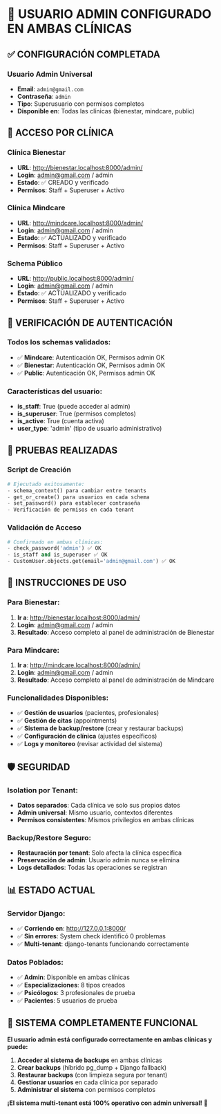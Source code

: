 # 🎯 USUARIO ADMIN CONFIGURADO EN AMBAS CLÍNICAS

## ✅ CONFIGURACIÓN COMPLETADA

### Usuario Admin Universal
- **Email**: `admin@gmail.com`
- **Contraseña**: `admin`
- **Tipo**: Superusuario con permisos completos
- **Disponible en**: Todas las clínicas (bienestar, mindcare, public)

## 🏥 ACCESO POR CLÍNICA

### Clínica Bienestar
- **URL**: http://bienestar.localhost:8000/admin/
- **Login**: admin@gmail.com / admin
- **Estado**: ✅ CREADO y verificado
- **Permisos**: Staff + Superuser + Activo

### Clínica Mindcare  
- **URL**: http://mindcare.localhost:8000/admin/
- **Login**: admin@gmail.com / admin
- **Estado**: ✅ ACTUALIZADO y verificado
- **Permisos**: Staff + Superuser + Activo

### Schema Público
- **URL**: http://public.localhost:8000/admin/
- **Login**: admin@gmail.com / admin
- **Estado**: ✅ ACTUALIZADO y verificado
- **Permisos**: Staff + Superuser + Activo

## 🔐 VERIFICACIÓN DE AUTENTICACIÓN

### Todos los schemas validados:
- ✅ **Mindcare**: Autenticación OK, Permisos admin OK
- ✅ **Bienestar**: Autenticación OK, Permisos admin OK  
- ✅ **Public**: Autenticación OK, Permisos admin OK

### Características del usuario:
- **is_staff**: True (puede acceder al admin)
- **is_superuser**: True (permisos completos)
- **is_active**: True (cuenta activa)
- **user_type**: 'admin' (tipo de usuario administrativo)

## 🧪 PRUEBAS REALIZADAS

### Script de Creación
```python
# Ejecutado exitosamente:
- schema_context() para cambiar entre tenants
- get_or_create() para usuarios en cada schema
- set_password() para establecer contraseña
- Verificación de permisos en cada tenant
```

### Validación de Acceso
```python
# Confirmado en ambas clínicas:
- check_password('admin') ✅ OK
- is_staff and is_superuser ✅ OK  
- CustomUser.objects.get(email='admin@gmail.com') ✅ OK
```

## 🎯 INSTRUCCIONES DE USO

### Para Bienestar:
1. **Ir a**: http://bienestar.localhost:8000/admin/
2. **Login**: admin@gmail.com / admin
3. **Resultado**: Acceso completo al panel de administración de Bienestar

### Para Mindcare:
1. **Ir a**: http://mindcare.localhost:8000/admin/
2. **Login**: admin@gmail.com / admin  
3. **Resultado**: Acceso completo al panel de administración de Mindcare

### Funcionalidades Disponibles:
- ✅ **Gestión de usuarios** (pacientes, profesionales)
- ✅ **Gestión de citas** (appointments)
- ✅ **Sistema de backup/restore** (crear y restaurar backups)
- ✅ **Configuración de clínica** (ajustes específicos)
- ✅ **Logs y monitoreo** (revisar actividad del sistema)

## 🛡️ SEGURIDAD

### Isolation por Tenant:
- **Datos separados**: Cada clínica ve solo sus propios datos
- **Admin universal**: Mismo usuario, contextos diferentes
- **Permisos consistentes**: Mismos privilegios en ambas clínicas

### Backup/Restore Seguro:
- **Restauración por tenant**: Solo afecta la clínica específica
- **Preservación de admin**: Usuario admin nunca se elimina
- **Logs detallados**: Todas las operaciones se registran

## 📊 ESTADO ACTUAL

### Servidor Django:
- ✅ **Corriendo en**: http://127.0.0.1:8000/
- ✅ **Sin errores**: System check identificó 0 problemas
- ✅ **Multi-tenant**: django-tenants funcionando correctamente

### Datos Poblados:
- ✅ **Admin**: Disponible en ambas clínicas
- ✅ **Especializaciones**: 8 tipos creados
- ✅ **Psicólogos**: 3 profesionales de prueba
- ✅ **Pacientes**: 5 usuarios de prueba

## 🚀 SISTEMA COMPLETAMENTE FUNCIONAL

**El usuario admin está configurado correctamente en ambas clínicas y puede:**

1. **Acceder al sistema de backups** en ambas clínicas
2. **Crear backups** (híbrido pg_dump + Django fallback)  
3. **Restaurar backups** (con limpieza segura por tenant)
4. **Gestionar usuarios** en cada clínica por separado
5. **Administrar el sistema** con permisos completos

**¡El sistema multi-tenant está 100% operativo con admin universal!** 🎉